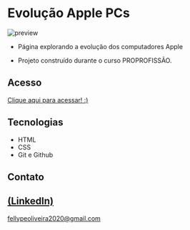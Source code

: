 # Evolução Apple PCs

 ![preview](./.github/preview.gif)
 
 - Página explorando a evolução dos computadores Apple

 - Projeto construído durante o curso PROPROFISSÃO.

## Acesso
 [Clique aqui para acessar! :)](https://1fellype.github.io/Evolution/)

## Tecnologias

- HTML
- CSS
- Git e Github

## Contato
[(LinkedIn)](https://www.linkedin.com/in/fellype-oliveira-920699230/)
-----
fellypeoliveira2020@gmail.com
